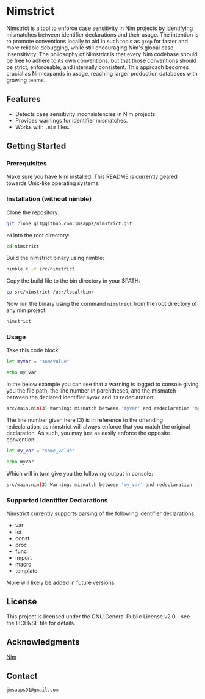 # Nimstrict

Nimstrict is a tool to enforce case sensitivity in Nim projects by identifying mismatches between identifier declarations and their usage. The intention is to promote conventions locally to aid in such tools as `grep` for faster and more reliable debugging, while still encouraging Nim's global case insensitivity. The philosophy of Nimstrict is that every Nim codebase should be free to adhere to its own conventions, but that those conventions should be strict, enforceable, and internally consistent. This approach becomes crucial as Nim expands in usage, reaching larger production databases with growing teams.

## Features

- Detects case sensitivity inconsistencies in Nim projects.
- Provides warnings for identifier mismatches.
- Works with `.nim` files.

## Getting Started

### Prerequisites

Make sure you have [Nim](https://nim-lang.org/install.html) installed. This README is currently geared towards Unix-like operating systems.

### Installation (without nimble)

Clone the repository:

```bash
git clone git@github.com:jmsapps/nimstrict.git
```

`cd` into the root directory:

```bash
cd nimstrict
```

Build the nimstrict binary using nimble:

```bash
nimble c -r src/nimstrict
```

Copy the build file to the bin directory in your $PATH:

```bash
cp src/nimstrict /usr/local/bin/
```

Now run the binary using the command `nimstrict` from the root directory of any nim project:

```bash
nimstrict
```

### Usage

Take this code block:

```bash
let myVar = "someValue"

echo my_var
```

In the below example you can see that a warning is logged to console giving you the file path, the line number in parentheses, and the mismatch between the declared identifier `myVar` and its redeclaration:

```bash
src/main.nim(3) Warning: mismatch between 'myVar' and redeclaration 'my_var' [IncorrectCase]
```

The line number given here (3) is in reference to the offending redeclaration, as nimstrict will always enforce that you match the original declaration. As such, you may just as easily enforce the opposite convention:

```bash
let my_var = "some_value"

echo myVar
```

Which will in turn give you the following output in console:

```bash
src/main.nim(3) Warning: mismatch between 'my_var' and redeclaration 'myVar' [IncorrectCase]
```

### Supported Identifier Declarations

Nimstrict currently supports parsing of the following identifier declarations:

- var
- let
- const
- proc
- func
- import
- macro
- template

More will likely be added in future versions.

## License

This project is licensed under the GNU General Public License v2.0 - see the LICENSE file for details.

## Acknowledgments

[Nim](https://nim-lang.org/install.html)

## Contact

`jmsapps91@gmail.com`
